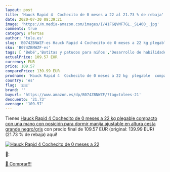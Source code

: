 ```yaml
---
layout: post
title: 'Hauck Rapid 4  Cochecito de 0 meses a 22 al 21.73 % de rebaja'
date: 2020-07-30 08:39:21
image: 'https://m.media-amazon.com/images/I/41FGQVMF7GL._SL400_.jpg'
comments: true
category: ofertas
author: 'tole.es'
slug: 'B074ZBNWZF-es Hauck Rapid 4 Cochecito de 0 meses a 22 kg plegable...'
sku: 'B074ZBNWZF-es'
tags: [ 'Bebé','Botitas y patucos para niños','Desarrollo de habilidades motoras','Juguetes','Juguetes para Bebés y primera infancia','Juguetes para apilar y encajar','Juguetes y juegos','Lactancia y alimentación','Recipientes para comida','Zapatos','Zapatos para bebés','Zapatos para niños','Zapatos y complementos','hauck', ]
actualPrice: 109.57 EUR
currency: EUR
price: 109.57
comparePrice: 139.99 EUR
prodname: 'Hauck Rapid 4  Cochecito de 0 meses a 22 kg  plegable  compacto  con una mano  con posición para dormir  manija ajustable en altura  cesta grande  negro/gris'
country: 'es'
flag: '🇪🇸'
brand: ''
buyurl: 'https://www.amazon.es/dp/B074ZBNWZF/?tag=tolees-21'
descuento: '21.73'
average: '109.57'
---
```


Tienes [Hauck Rapid 4  Cochecito de 0 meses a 22 kg  plegable  compacto  con una mano  con posición para dormir  manija ajustable en altura  cesta grande  negro/gris](https://www.amazon.es/dp/B074ZBNWZF/?tag=tolees-21) con precio final de  109.57 EUR (original: 139.99 EUR) (21.73 %  de rebaja) aqui!

[![Hauck Rapid 4  Cochecito de 0 meses a 22](https://m.media-amazon.com/images/I/41FGQVMF7GL._SL400_.jpg)](https://www.amazon.es/dp/B074ZBNWZF/?tag=tolees-21)

🔎:


[🛒 Comprar!!!](https://www.amazon.es/dp/B074ZBNWZF/?tag=tolees-21)
